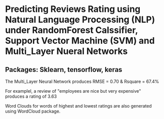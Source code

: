 # Predicting Reviews Rating using Natural Language Processing (NLP) under RandomForest Calssifier, Support Vector Machine (SVM) and Multi_Layer Nueral Networks
## Packages: Sklearn, tensorflow, keras

The Multi_Layer Neural Network produces RMSE = 0.70 & Rsquare = 67.4%

For examplel, a review of "employees are nice but very expensive" produces a rating of 3.63

Word Clouds for words of highest and lowest ratings are also generated using WordCloud package.
